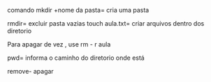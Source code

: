  comando mkdir +nome da pasta= cria uma pasta

rmdir= excluir pasta vazias
touch aula.txt= criar arquivos dentro dos diretorio

Para apagar de vez , use  rm - r aula

pwd= informa o caminho do diretorio onde está

remove- apagar